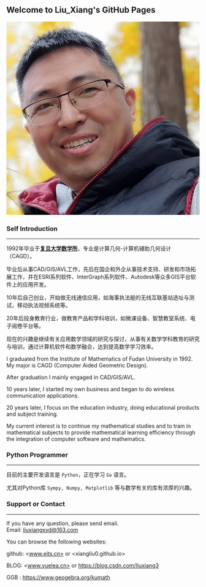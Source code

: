 ## Welcome to Liu_Xiang's GitHub Pages

![photo](img/20211202.jpg)

### Self Introduction
-----

1992年毕业于[**复旦大学数学所**](https://math.fudan.edu.cn/)，专业是计算几何-计算机辅助几何设计（CAGD）。

毕业后从事CAD/GIS/AVL工作，先后在国企和外企从事技术支持、研发和市场拓展工作，并在ESRI系列软件、InterGraph系列软件、Autodesk等众多GIS平台软件上的应用开发。

10年后自己创业，开始做无线通信应用，如海事执法艇的无线互联基站选址与测试，移动执法视频系统等。

20年后投身教育行业，做教育产品和学科培训，如微课设备、智慧教室系统、电子阅卷平台等。

现在的兴趣是继续有关应用数学领域的研究与探讨，从事有关数学学科教育的研究与培训，通过计算机软件和数学融合，达到提高数学学习效率。

I graduated from the Institute of Mathematics of Fudan University in 1992. My major is CAGD (Computer Aided Geometric Design).   

After graduation I mainly engaged in CAD/GIS/AVL.    

10 years later, I started my own business and began to do wireless communication applications.    

20 years later, I focus on the education industry, doing educational products and subject training.  

My current interest is to continue my mathematical studies and to train in mathematical subjects to provide mathematical learning efficiency through the integration of computer software and mathematics.  


### Python Programmer
-----

目前的主要开发语言是 `Python`，正在学习 `Go` 语言。

尤其对Python库 `Sympy, Numpy, Matplotlib` 等与数学有关的库有浓厚的兴趣。


### Support or Contact
-----

If you have any question, please send email.    
Email: <liuxiangxyd@163.com>

You can browse the following websites: 

github: <www.eits.cn>  or <xiangliu0.github.io>

BLOG:   <www.yuelea.cn>  or <https://blog.csdn.com/liuxiang3>

GGB : <https://www.geogebra.org/kumath>
